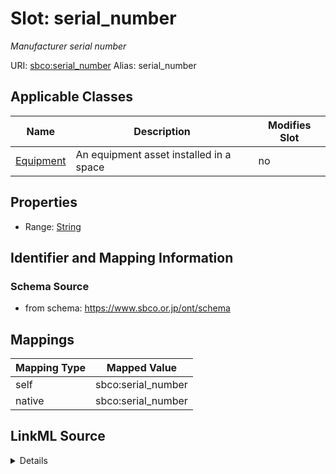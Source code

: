 

# Slot: serial_number 


_Manufacturer serial number_





URI: [sbco:serial_number](https://www.sbco.or.jp/ont/serial_number)
Alias: serial_number

<!-- no inheritance hierarchy -->





## Applicable Classes

| Name | Description | Modifies Slot |
| --- | --- | --- |
| [Equipment](Equipment.md) | An equipment asset installed in a space |  no  |






## Properties

* Range: [String](String.md)




## Identifier and Mapping Information






### Schema Source


* from schema: https://www.sbco.or.jp/ont/schema




## Mappings

| Mapping Type | Mapped Value |
| ---  | ---  |
| self | sbco:serial_number |
| native | sbco:serial_number |




## LinkML Source

<details>
```yaml
name: serial_number
description: Manufacturer serial number
from_schema: https://www.sbco.or.jp/ont/schema
rank: 1000
alias: serial_number
domain_of:
- Equipment
range: string

```
</details>